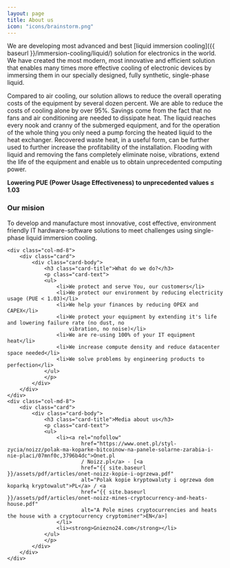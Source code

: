 ```yaml
---
layout: page
title: About us
icon: "icons/brainstorm.png"
---
```

We are developing most advanced and best [liquid immersion cooling]({{ baseurl }}/immersion-cooling/liquid/) solution
for electronics in the world. We have created the most modern, most innovative and efficient solution that enables many
times more effective cooling of electronic devices by immersing them in our specially designed, fully synthetic,
single-phase liquid.

Compared to air cooling, our solution allows to reduce the overall operating costs of the equipment by several dozen
percent. We are able to reduce the costs of cooling alone by over 95%. Savings come from the fact that no fans and air
conditioning are needed to dissipate heat. The liquid reaches every nook and cranny of the submerged equipment, and for
the operation of the whole thing you only need a pump forcing the heated liquid to the heat exchanger. Recovered waste
heat, in a useful form, can be further used to further increase the profitability of the installation. Flooding with
liquid and removing the fans completely eliminate noise, vibrations, extend the life of the equipment and enable us to
obtain unprecedented computing power.

**Lowering PUE (Power Usage Effectiveness) to unprecedented values ≤ 1.03**

<div class="row justify-content-md-center">
    <div class="col-md-8">
        <div class="card">
            <div class="card-body">
                <h3 class="card-title">Our mision</h3>
                <p class="card-text">To develop and manufacture most innovative, cost effective, environment friendly IT
                    hardware-software solutions to meet
                    challenges using single-phase liquid immersion cooling.</p>
            </div>
        </div>
    </div>

    <div class="col-md-8">
        <div class="card">
            <div class="card-body">
                <h3 class="card-title">What do we do?</h3>
                <p class="card-text">
                <ul>
                    <li>We protect and serve You, our customers</li>
                    <li>We protect our environment by reducing electricity usage (PUE < 1.03)</li>
                    <li>We help your finances by reducing OPEX and CAPEX</li>
                    <li>We protect your equipment by extending it's life and lowering failure rate (no dust, no
                        vibration, no noise)</li>
                    <li>We are re-using 100% of your IT equipment heat</li>
                    <li>We increase compute density and reduce datacenter space needed</li>
                    <li>We solve problems by engineering products to perfection</li>
                </ul>
                </p>
            </div>
        </div>
    </div>
    <div class="col-md-8">
        <div class="card">
            <div class="card-body">
                <h3 class="card-title">Media about us</h3>
                <p class="card-text">
                <ul>
                    <li><a rel="nofollow"
                            href="https://www.onet.pl/styl-zycia/noizz/polak-ma-koparke-bitcoinow-na-panele-solarne-zarabia-i-nie-placi/07mnf0c,3796b4dc">Onet.pl
                            / Noizz.pl</a> - [<a
                            href="{{ site.baseurl }}/assets/pdf/articles/onet-noizz-kopie-i-ogrzewa.pdf"
                            alt="Polak kopie kryptowaluty i ogrzewa dom koparką kryptowalut">PL</a> / <a
                            href="{{ site.baseurl }}/assets/pdf/articles/onet-noizz-mines-cryptocurrency-and-heats-house.pdf"
                            alt="A Pole mines cryptocurrencies and heats the house with a cryptocurrency cryptominer">EN</a>]
                    </li>
                    <li><strong>Gniezno24.com</strong></li>
                </ul>
                </p>
            </div>
        </div>
    </div>
</div>